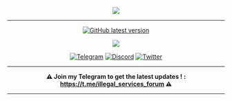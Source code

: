 <div align="center">
<img src="https://i.imgur.com/W8Gzgxx.png">
<hr>

[![GitHub latest version](https://img.shields.io/badge/GithHub-Download%20Latest%20Version-2b3137?logo=Github&labelColor=2b3137)](https://github.com/Illegal-Services/Illegal_Services/releases/download/Latest/IS.Setup.exe)

<img src="https://i.imgur.com/ngfpwjY.png">

[![Telegram](https://img.shields.io/badge/Telegram-Illegal%20Services-28a8e9?logo=telegram&labelColor=28a8e9)](https://t.me/illegal_services_forum)
[![Discord](https://img.shields.io/badge/Discord-Program%20Dream-7389D8?logo=discord&labelColor=6A7EC2)](https://discord.gg/eCMBHUB)
[![Twitter](https://img.shields.io/twitter/follow/illegalservices?cacheSeconds=3600)](https://twitter.com/illegalservices)

</div><hr>

<div align="center">

**⚠️ Join my Telegram to get the latest updates ! : https://t.me/illegal_services_forum ⚠️**

<hr></div>
